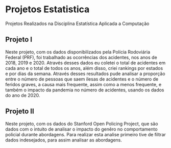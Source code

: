 # Projetos Estatistica
Projetos Realizados na Disciplina Estatística Aplicada a Computação
## Projeto I
Neste projeto, com os dados disponibilizados pela Polícia Rodoviária Federal (PRF), foi trabalhado as ocorrências dos acidentes, nos anos de 2018, 2019 e 2020. Através desses dados eu coletei o total de acidentes em cada ano e o total de todos os anos, além disso, criei rankings por estados e por dias da semana. Através desses resultados pude analisar a proporção entre o número de pessoas que saem ilesas de acidentes e o número de feridos graves, a causa mais frequente, assim como a menos frequente, e também o impacto da pandemia no número de acidentes, usando os dados do ano de 2020.
## Projeto II
Neste projeto, com os dados do Stanford Open Policing Project, que são dados com o intuito de analisar o impacto do genêro no comportamento policial durante abordagens. Para realizar esta analise primeiro tive de filtrar dados indesejados, para assim analisar as abordagens.
